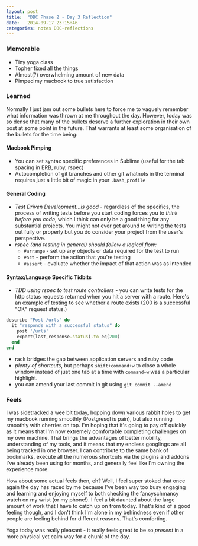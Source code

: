```yaml
---
layout: post
title:  "DBC Phase 2 - Day 3 Reflection"
date:   2014-09-17 23:15:46
categories: notes DBC-reflections
---
```

### Memorable
* Tiny yoga class
* Topher fixed all the things
* Almost(?) overwhelming amount of new data
* Pimped my macbook to true satisfaction

### Learned
Normally I just jam out some bullets here to force me to vaguely remember what information was thrown at me throughout the day. However, today was so dense that many of the bullets deserve a further exploration in their own post at some point in the future. That warrants at least some organisation of the bullets for the time being:

#### Macbook Pimping
* You can set syntax specific preferences in Sublime (useful for the tab spacing in ERB, ruby, rspec)
* Autocompletion of git branches and other git whatnots in the terminal requires just a little bit of magic in your `.bash_profile`


#### General Coding
* *Test Driven Development...is good* - regardless of the specifics, the process of writing tests before you start coding forces you to *think before you code*, which I think can only be a good thing for any substantial projects. You might not ever get around to writing the tests out fully or properly but you do consider your project from the user's perspective.
* *rspec (and testing in general) should follow a logical flow:*
    - `#arrange` - set up any objects or data required for the test to run
    - `#act` - perform the action that you're testing
    - `#assert` - evaluate whether the impact of that action was as intended


#### Syntax/Language Specific Tidbits
* *TDD using rspec to test route controllers* - you can write tests for the http status requests returned when you hit a server with a route. Here's an example of testing to see whether a route exists (200 is a successful "OK" request status.)
```ruby
describe "Post /urls" do
  it "responds with a successful status" do
    post '/urls'
    expect(last_response.status).to eq(200)
  end
end
```

* rack bridges the gap between application servers and ruby code
* *plenty of shortcuts*, but perhaps `shift+command+w` to close a whole window instead of just one tab at a time with `command+w` was a particular highlight.
* you can amend your last commit in git using `git commit --amend`

### Feels
I was sidetracked a wee bit today, hopping down various rabbit holes to get my macbook running smoothly (Postgresql is pain), but also running smoothly with cherries on top.
I'm hoping that it's going to pay off quickly as it means that I'm now extremely comfortable completing challenges on my own machine. That brings the advantages of better mobility, understanding of my tools, and it means that my endless googlings are all being tracked in one browser. I can contribute to the same bank of bookmarks, execute all the numerous shortcuts via the plugins and addons I've already been using for months, and generally feel like I'm owning the experience more.

How about some actual feels then, eh?
Well, I feel super stoked that once again the day has raced by me because I've been way too busy engaging and learning and enjoying myself to both checking the fancyschmancy watch on my wrist (or my phone!).
I feel a bit daunted about the large amount of work that I have to catch up on from today. That's kind of a good feeling though, and I don't think I'm alone in my behindness even if other people are feeling behind for different reasons. That's comforting.

Yoga today was really pleasant - it really feels great to be so *present* in a more physical yet calm way for a chunk of the day.